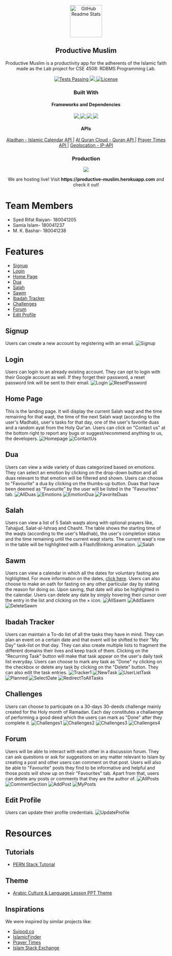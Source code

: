 
<p align="center">
 <img width="100px" src="https://raw.githubusercontent.com/iambashar/Productive-Muslim/edffa8807b99036054b6545b8bdf26c6a6ced6dd/Client/src/Images/mainIcon.svg" align="center" alt="GitHub Readme Stats" />
 <h2 align="center">Productive Muslim</h2>
 <p align="center">Productive Muslim is a  productivity app for the adherents of the Islamic faith made as the Lab project for CSE 4508: RDBMS Programming Lab.</p>
</p>
  <p align="center">
    <a href="https://github.com/anuraghazra/github-readme-stats/workflows/Test/badge.svg">
      <img alt="Tests Passing" src="https://github.com/anuraghazra/github-readme-stats/workflows/Test/badge.svg" />
    </a>
    <a href="https://img.shields.io/badge/Status-Work%20In%20Progress-yellow">
      <img src="https://img.shields.io/badge/Status-Work%20In%20Progress-yellow" />
    </a>
    <a href="https://img.shields.io/badge/license-MIT-orange.svg">
      <img alt="License" src="https://img.shields.io/badge/license-MIT-orange.svg" />
    </a>
    <br />
  <h3 align="center">Built With</h3>
  <h4 align="center">Frameworks and Dependencies</h4>
  <p align="center">
  <a href="https://img.shields.io/badge/postgres-%23316192.svg?style=for-the-badge&logo=postgresql&logoColor=white">
      <img src="https://img.shields.io/badge/postgresql-%23316192.svg?style=for-the-badge&logo=postgresql&logoColor=white"/>
    </a>
    <a href="https://img.shields.io/badge/express.js-%23404d59.svg?style=for-the-badge&logo=express&logoColor=%2361DAFB">
      <img src="https://img.shields.io/badge/express.js-%23404d59.svg?style=for-the-badge&logo=express&logoColor=%2361DAFB"/>
    </a>
    <a href="https://img.shields.io/badge/react-%2320232a.svg?style=for-the-badge&logo=react&logoColor=%2361DAFB">
      <img src="https://img.shields.io/badge/react-%2320232a.svg?style=for-the-badge&logo=react&logoColor=%2361DAFB"/>
    </a>
    <a href="https://img.shields.io/badge/node.js-6DA55F?style=for-the-badge&logo=node.js&logoColor=white">
      <img src="https://img.shields.io/badge/node.js-6DA55F?style=for-the-badge&logo=node.js&logoColor=white"/>
    </a>
    </p>
    <h4 align="center">APIs</h4>
    <p align='center'>
    <a href="https://aladhan.com/islamic-calendar-api">
      Aladhan - Islamic Calendar API
    </a>
    |
    <a href="https://alquran.cloud/api">
      Al Quran Cloud - Quran API
    </a>
    |
    <a href="https://prayertimes.date/api/docs/this_week#">
      Prayer Times API
    </a>
    |
    <a href="https://ip-api.com/docs/api:json">
      Geolocation - IP-API
    </a>
    </p>
<h3 align="center">Production</h3>
    <p align="center">
    <a href="https://img.shields.io/badge/heroku-%23430098.svg?style=for-the-badge&logo=heroku&logoColor=white">
      <img src="https://img.shields.io/badge/herokuapp-%23430098.svg?style=for-the-badge&logo=heroku&logoColor=white"/>
    </a>
    </p>
    <p align='center'>
    We are hosting live! Visit <b>https://productive-muslim.herokuapp.com</b> and check it out!
   </p>
  </p>
  
  # Team Members
  * Syed Rifat Raiyan- 180041205
  * Samia Islam- 180041237
  * M. K. Bashar- 180041238
  
  # Features
- [Signup](#signup)
- [Login](#login)
- [Home Page](#home-page)
- [Dua](#dua)
- [Salah](#salah)
- [Sawm](#sawm)
- [Ibadah Tracker](#ibadah-tracker)
- [Challenges](#challenges)
- [Forum](#forum)
- [Edit Profile](#edit-profile)

## Signup
Users can create a new account by registering with an email.
![Signup](demoImages/signup.PNG)

## Login
Users can login to an already existing account. They can opt to login with their Google account as well. If they forget their password, a reset password link will be sent to their email.
![Login](demoImages/login.PNG)
![ResetPassword](demoImages/resetpassword.PNG)

## Home Page
This is the landing page. It will display the current Salah waqt and the time remaining for that waqt, the time of the next Salah waqt (according to the user's Madhab), user's tasks for that day, one of the user's favorite duas and a random ayat from the Holy Qur'an. Users can click on "Contact us" at the bottom right to report any bugs or suggest/recommend anything to us, the developers.
![Homepage](demoImages/homepage.PNG)
![ContactUs](demoImages/contactus.PNG)

## Dua
Users can view a wide variety of duas categorized based on emotions. They can select an emotion by clicking on the drop-down button and all duas relevant to that emotion will be filtered and shown. Users can choose to "Favourite" a dua by clicking on the thumbs-up button. Duas that have been deemed as "Favourite" by the user will be listed in the "Favourites" tab.
![AllDuas](demoImages/allduas.PNG)
![Emotions](demoImages/emotions.PNG)
![EmotionDua](demoImages/emotiondua.PNG)
![FavoriteDuas](demoImages/favoriteduas.PNG)

## Salah
Users can view a list of 5 Salah waqts along with optional prayers like, Tahajjud, Salat-al-Ishraq and Chasht. The table shows the starting time of the waqts (according to the user's Madhab), the user's completion status and the time remaining until the current waqt starts. The current waqt's row in the table will be highlighted with a Flash/Blinking animation.
![Salah](demoImages/salah.PNG)

## Sawm
Users can view a calendar in which all the dates for voluntary fasting are highlighted. For more information on the dates, [click here](https://en.wikipedia.org/wiki/Fasting_in_Islam#Days). Users can also choose to make an oath for fasting on any other particular day by stating the reason for doing so. Upon saving, that date will also be highlighted in the calendar. Users can delete any date by simply hovering their cursor over the entry in the list and clicking on the × icon.
![AllSawm](demoImages/allsawm.PNG)
![AddSawm](demoImages/addsawm.PNG)
![DeleteSawm](demoImages/deletesawm.PNG)

## Ibadah Tracker
Users can maintain a To-do list of all the tasks they have in mind. They can plan an event on a certain date and that event will be shifted to their "My Day" task-list on that day. They can also create multiple lists to fragment the different domains their lives and keep track of them. Clicking on the "Recurring Task" button will make that task appear on the user's daily task list everyday. Users can choose to mark any task as "Done" ny clicking on the checkbox or delete any task by clicking on the "Delete" button. They can also edit the task entries.
![Tracker1](demoImages/tracker1.PNG)
![NewTask](demoImages/newtask.PNG)
![UserListTask](demoImages/userlisttask.PNG)
![Planned](demoImages/planned.PNG)
![SelectDate](demoImages/selectdate.PNG)
![RedirectToAllTasks](demoImages/redirectedtoalltasks.PNG)

## Challenges
Users can choose to participate on a 30-days 30-deeds challenge mainly created for the Holy month of Ramadan. Each day constitutes a challaenge of performing a good deed which the users can mark as "Done" after they complete it.
![Challenges1](demoImages/challenges.PNG)
![Challenges2](demoImages/challenges2.PNG)
![Challenges3](demoImages/challenges3.PNG)
![Challenges4](demoImages/challenges4.PNG)

## Forum
Users will be able to interact with each other in a discussion forum. They can ask questions or ask for suggestions on any matter relevant to Islam by creating a post and other users can comment on that post. Users will also be able to "Favourite" posts they find to be informative and helpful and those posts will show up on their "Favourites" tab. Apart from that, users can delete any posts or comments that they are the author of.
![AllPosts](demoImages/allposts.PNG)
![CommentSection](demoImages/commentsection.PNG)
![AddPost](demoImages/addpost.PNG)
![MyPosts](demoImages/myposts.PNG)

## Edit Profile
Users can update their profile credentials.
![UpdateProfile](demoImages/updateprofile.PNG)

# Resources
## Tutorials
* [PERN Stack Tutorial](https://www.youtube.com/watch?v=J01rYl9T3BU&t=10223s)

## Theme
* [Arabic Culture & Language Lesson PPT Theme](https://slidesgo.com/theme/arabic-culture-language-lesson)

## Inspirations
We were inspired by similar projects like:
* [Sujood.co](https://www.sujood.co/)
* [IslamicFinder](https://www.islamicfinder.org/)
* [Prayer Times](https://chrome.google.com/webstore/detail/namaz-vakitleri/ieelbggiidmnfbkjcjceknbhjgnhkjnf)
* [Islam Stack Exchange](https://islam.stackexchange.com/)
